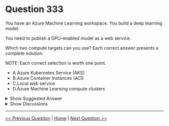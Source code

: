 # Question 333

You have an Azure Machine Learning workspace. You build a deep learning model.

You need to publish a GPU-enabled model as a web service.

Which two compute targets can you use? Each correct answer presents a complete solution.

NOTE: Each correct selection is worth one point.

* A.Azure Kubernetes Service (AKS)
* B.Azure Container Instances (ACI)
* C.Local web service
* D.Azure Machine Learning compute clusters

<details>
  <summary>Show Suggested Answer</summary>

  <strong>AB</strong><br>

</details>

<details>
  <summary>Show Discussions</summary>

<blockquote><p><strong>PI_Team</strong> <code>(Wed 23 Aug 2023 13:56)</code> - <em>Upvotes: 7</em></p><p>Azure Container Instances (ACI) does support GPU-based deployments, which can be used to accelerate the execution of deep learning models. You can use ACI to deploy a GPU-enabled model as a web service in an Azure Machine Learning workspace.

Regarding Azure Machine Learning compute clusters, you are also correct that they cannot be used as a deployment target for web services. Compute clusters are used for training and batch scoring workloads, not for deploying models as web services.

In summary, the correct answer to your question is A. Azure Kubernetes Service (AKS) and B. Azure Container Instances (ACI). 

Check the link: https://learn.microsoft.com/en-us/azure/container-instances/container-instances-gpu

SaM</p></blockquote>
<blockquote><p><strong>Nagamori</strong> <code>(Sat 17 Jun 2023 03:58)</code> - <em>Upvotes: 6</em></p><p>answer is AD.</p></blockquote>
<blockquote><p><strong>avinyc</strong> <code>(Tue 07 Jan 2025 04:00)</code> - <em>Upvotes: 1</em></p><p>Answer should be A and D</p></blockquote>
<blockquote><p><strong>colin1919</strong> <code>(Mon 09 Dec 2024 14:29)</code> - <em>Upvotes: 1</em></p><p>ACI is for small/insignificant deployments (low CPU and RAM), so by logic it&#x27;s not making sense to have GPU enabled on them.</p></blockquote>
<blockquote><p><strong>testgm</strong> <code>(Mon 02 Dec 2024 15:29)</code> - <em>Upvotes: 1</em></p><p>To run certain compute-intensive workloads on Azure Container Instances, deploy your container groups with GPU resources. The container instances in the group can access one or more NVIDIA Tesla GPUs while running container workloads such as CUDA and deep learning applications.</p></blockquote>
<blockquote><p><strong>jl420</strong> <code>(Fri 08 Nov 2024 18:05)</code> - <em>Upvotes: 1</em></p><p>Only A&amp;B support GPU and should be used for inference (web service). D can have GPU but meant for training.</p></blockquote>
<blockquote><p><strong>teku_</strong> <code>(Fri 05 Jul 2024 08:25)</code> - <em>Upvotes: 1</em></p><p>this is correct</p></blockquote>
<blockquote><p><strong>teku_</strong> <code>(Fri 05 Jul 2024 08:28)</code> - <em>Upvotes: 1</em></p><p>well, i think its AB.</p></blockquote>
<blockquote><p><strong>evangelist</strong> <code>(Sun 09 Jun 2024 12:35)</code> - <em>Upvotes: 1</em></p><p>AB correct</p></blockquote>
<blockquote><p><strong>Krista2023A</strong> <code>(Sun 17 Sep 2023 04:49)</code> - <em>Upvotes: 3</em></p><p>Answer - AD
Azure Compute Instances do not support GPU, only use for low-scale CPU-based workloads. Reference https://learn.microsoft.com/en-us/azure/machine-learning/concept-compute-target?view=azureml-api-2</p></blockquote>
<blockquote><p><strong>hiyoww</strong> <code>(Wed 10 Apr 2024 15:55)</code> - <em>Upvotes: 2</em></p><p>B. Azure Container Instances (ACI)
not Azure Compute Instances</p></blockquote>
<blockquote><p><strong>abcd9999</strong> <code>(Wed 02 Aug 2023 06:38)</code> - <em>Upvotes: 1</em></p><p>ACI doesn&#x27;t support GPU</p></blockquote>
<blockquote><p><strong>damaldon</strong> <code>(Tue 04 Jul 2023 12:38)</code> - <em>Upvotes: 2</em></p><p>Answer AD</p></blockquote>

</details>

---

[<< Previous Question](question_332.md) | [Home](/index.md) | [Next Question >>](question_334.md)
